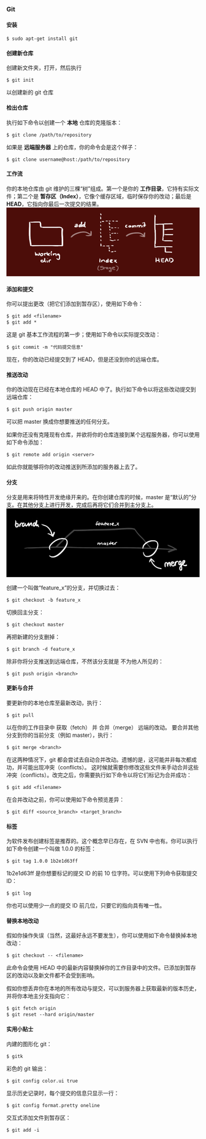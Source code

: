 ### Git

#### 安装
```shell
$ sudo apt-get install git
```

#### 创建新仓库
创建新文件夹，打开，然后执行 
```shell
$ git init
```
以创建新的 git 仓库

#### 检出仓库
执行如下命令以创建一个 **本地** 仓库的克隆版本：
```shell
$ git clone /path/to/repository 
```
如果是 **远端服务器** 上的仓库，你的命令会是这个样子：
```shell
$ git clone username@host:/path/to/repository
```

#### 工作流
你的本地仓库由 git 维护的三棵“树”组成。第一个是你的 **工作目录**，它持有实际文件；第二个是 **暂存区（Index）**，它像个缓存区域，临时保存你的改动；最后是 **HEAD**，它指向你最后一次提交的结果。
![](images/git-wf.png)

#### 添加和提交
你可以提出更改（把它们添加到暂存区），使用如下命令：
```shell
$ git add <filename>
$ git add *
```
这是 git 基本工作流程的第一步；使用如下命令以实际提交改动：
```shell
$ git commit -m "代码提交信息"
```
现在，你的改动已经提交到了 HEAD，但是还没到你的远端仓库。

#### 推送改动
你的改动现在已经在本地仓库的 HEAD 中了。执行如下命令以将这些改动提交到远端仓库：
```shell
$ git push origin master
```
可以把 master 换成你想要推送的任何分支。 

如果你还没有克隆现有仓库，并欲将你的仓库连接到某个远程服务器，你可以使用如下命令添加：
```shell
$ git remote add origin <server>
```
如此你就能够将你的改动推送到所添加的服务器上去了。

#### 分支
分支是用来将特性开发绝缘开来的。在你创建仓库的时候，master 是“默认的”分支。在其他分支上进行开发，完成后再将它们合并到主分支上。
![](images/git-branches.png)

创建一个叫做“feature_x”的分支，并切换过去：
```shell
$ git checkout -b feature_x
```
切换回主分支：
```shell
$ git checkout master
```
再把新建的分支删掉：
```shell
$ git branch -d feature_x
```
除非你将分支推送到远端仓库，不然该分支就是 不为他人所见的：
```shell
$ git push origin <branch>
```

#### 更新与合并
要更新你的本地仓库至最新改动，执行：
```shell
$ git pull
```
以在你的工作目录中 获取（fetch） 并 合并（merge） 远端的改动。
要合并其他分支到你的当前分支（例如 master），执行：
```shell
$ git merge <branch>
```
在这两种情况下，git 都会尝试去自动合并改动。遗憾的是，这可能并非每次都成功，并可能出现冲突（conflicts）。 这时候就需要你修改这些文件来手动合并这些冲突（conflicts）。改完之后，你需要执行如下命令以将它们标记为合并成功：
```shell
$ git add <filename>
```
在合并改动之前，你可以使用如下命令预览差异：
```shell
$ git diff <source_branch> <target_branch>
```

#### 标签
为软件发布创建标签是推荐的。这个概念早已存在，在 SVN 中也有。你可以执行如下命令创建一个叫做 1.0.0 的标签：
```shell
$ git tag 1.0.0 1b2e1d63ff
```
1b2e1d63ff 是你想要标记的提交 ID 的前 10 位字符。可以使用下列命令获取提交 ID：
```shell
$ git log
```
你也可以使用少一点的提交 ID 前几位，只要它的指向具有唯一性。

#### 替换本地改动
假如你操作失误（当然，这最好永远不要发生），你可以使用如下命令替换掉本地改动：
```shell
$ git checkout -- <filename>
```
此命令会使用 HEAD 中的最新内容替换掉你的工作目录中的文件。已添加到暂存区的改动以及新文件都不会受到影响。

假如你想丢弃你在本地的所有改动与提交，可以到服务器上获取最新的版本历史，并将你本地主分支指向它：
```shell
$ git fetch origin
$ git reset --hard origin/master
```

#### 实用小贴士
内建的图形化 git：
```shell
$ gitk
```
彩色的 git 输出：
```shell
$ git config color.ui true
```
显示历史记录时，每个提交的信息只显示一行：
```shell
$ git config format.pretty oneline
```
交互式添加文件到暂存区：
```shell
$ git add -i
```

